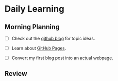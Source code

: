 # Daily Learning

## Morning Planning
* [ ] Check out the [github blog](https://github.blog/) for topic ideas.
+ [ ] Learn about [GitHub Pages](https://skills.github.com/#first-day-on-github).
- [ ] Convert my first blog post into an actual webpage.

## Review
